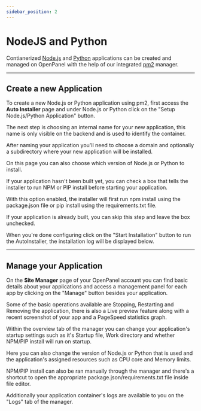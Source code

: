 ```yaml
---
sidebar_position: 2
---
```


# NodeJS and Python

Contianerized [Node.js](https://nodejs.org) and [Python](https://python.org/) applications can be created and managed on OpenPanel with the help of our integrated [pm2](https://pm2.io/) manager.

---

## Create a new Application

To create a new Node.js or Python application using pm2, first access the **Auto Installer** page and under Node.js or Python click on the "Setup Node.js/Python Application" button.

The next step is choosing an internal name for your new application, this name is only visible on the backend and is used to identify the container.

After naming your application you'll need to choose a domain and optionally a subdirectory where your new application will be installed.

On this page you can also choose which version of Node.js or Python to install.

If your application hasn't been built yet, you can check a box that tells the installer to run NPM or PIP install before starting your application.

With this option enabled, the installer will first run npm install using the package.json file or pip install using the requirements.txt file. 

If your application is already built, you can skip this step and leave the box unchecked.

When you're done configuring click on the "Start Installation" button to run the AutoInstaller, the installation log will be displayed below.

---

## Manage your Application

On the **Site Manager** page of your OpenPanel account you can find basic details about your applications and access a management panel for each app by clicking on the "Manage" button besides your application.

Some of the basic operations available are Stopping, Restarting and Removing the application, there is also a Live preview feature along with a recent screenshot of your app and a PageSpeed statistics graph.

Within the overview tab of the manager you can change your application's startup settings such as it's Startup file, Work directory and whether NPM/PIP install will run on startup. 

Here you can also change the version of Node.js or Python that is used and the application's assigned resources such as CPU core and Memory limits.

NPM/PIP install can also be ran manually through the manager and there's a shortcut to open the appropriate package.json/requirements.txt file inside file editor.

Additionally your application container's logs are available to you on the "Logs" tab of the manager.




